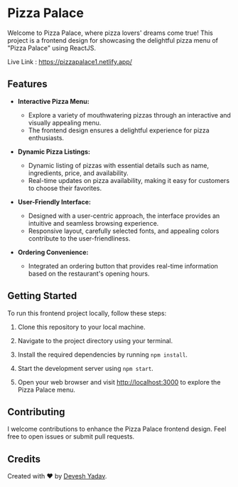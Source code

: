 # Pizza Palace 

Welcome to Pizza Palace, where pizza lovers' dreams come true! This project is a frontend design for showcasing the delightful pizza menu of "Pizza Palace" using ReactJS.

Live Link : https://pizzapalace1.netlify.app/

## Features

- **Interactive Pizza Menu:**
  - Explore a variety of mouthwatering pizzas through an interactive and visually appealing menu.
  - The frontend design ensures a delightful experience for pizza enthusiasts.

- **Dynamic Pizza Listings:**
  - Dynamic listing of pizzas with essential details such as name, ingredients, price, and availability.
  - Real-time updates on pizza availability, making it easy for customers to choose their favorites.

- **User-Friendly Interface:**
  - Designed with a user-centric approach, the interface provides an intuitive and seamless browsing experience.
  - Responsive layout, carefully selected fonts, and appealing colors contribute to the user-friendliness.

- **Ordering Convenience:**
  - Integrated an ordering button that provides real-time information based on the restaurant's opening hours.


## Getting Started

To run this frontend project locally, follow these steps:

1. Clone this repository to your local machine.

2. Navigate to the project directory using your terminal.

3. Install the required dependencies by running `npm install`.

4. Start the development server using `npm start`.

5. Open your web browser and visit [http://localhost:3000](http://localhost:3000) to explore the Pizza Palace menu.

## Contributing

I welcome contributions to enhance the Pizza Palace frontend design. Feel free to open issues or submit pull requests.

## Credits

Created with ❤️ by [Devesh Yadav](https://github.com/DeveshYadav13).

